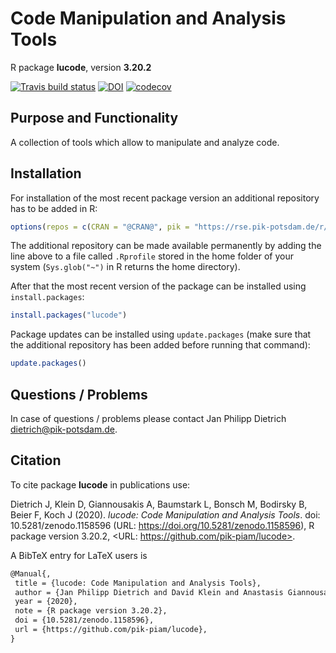 # Code Manipulation and Analysis Tools

R package **lucode**, version **3.20.2**

[![Travis build status](https://travis-ci.com/pik-piam/lucode.svg?branch=master)](https://travis-ci.com/pik-piam/lucode) [![DOI](https://zenodo.org/badge/DOI/10.5281/zenodo.1158596.svg)](https://doi.org/10.5281/zenodo.1158596) [![codecov](https://codecov.io/gh/pik-piam/lucode/branch/master/graph/badge.svg)](https://codecov.io/gh/pik-piam/lucode)

## Purpose and Functionality

A collection of tools which allow to manipulate and analyze code.


## Installation

For installation of the most recent package version an additional repository has to be added in R:

```r
options(repos = c(CRAN = "@CRAN@", pik = "https://rse.pik-potsdam.de/r/packages"))
```
The additional repository can be made available permanently by adding the line above to a file called `.Rprofile` stored in the home folder of your system (`Sys.glob("~")` in R returns the home directory).

After that the most recent version of the package can be installed using `install.packages`:

```r 
install.packages("lucode")
```

Package updates can be installed using `update.packages` (make sure that the additional repository has been added before running that command):

```r 
update.packages()
```

## Questions / Problems

In case of questions / problems please contact Jan Philipp Dietrich <dietrich@pik-potsdam.de>.

## Citation

To cite package **lucode** in publications use:

Dietrich J, Klein D, Giannousakis A, Baumstark L, Bonsch M, Bodirsky B, Beier F, Koch J (2020). _lucode: Code
Manipulation and Analysis Tools_. doi: 10.5281/zenodo.1158596 (URL: https://doi.org/10.5281/zenodo.1158596), R
package version 3.20.2, <URL: https://github.com/pik-piam/lucode>.

A BibTeX entry for LaTeX users is

 ```latex
@Manual{,
  title = {lucode: Code Manipulation and Analysis Tools},
  author = {Jan Philipp Dietrich and David Klein and Anastasis Giannousakis and Lavinia Baumstark and Markus Bonsch and Benjamin Leon Bodirsky and Felicitas Beier and Johannes Koch},
  year = {2020},
  note = {R package version 3.20.2},
  doi = {10.5281/zenodo.1158596},
  url = {https://github.com/pik-piam/lucode},
}
```

